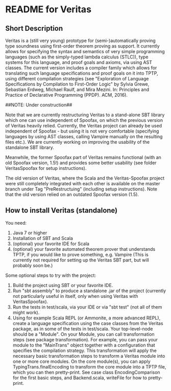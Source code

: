 # README for Veritas ###

## Short Description ##

Veritas is a (still very young) prototype for (semi-)automatically proving type soundness using first-order theorem proving as support. It currently allows for specifying the syntax and semantics of very simple programming languages (such as the simply-typed lambda calculus (STLC)), type systems for this language, and proof goals and axioms, via using AST classes. The current version includes a compiler family which allows for translating such language specifications and proof goals on it into TPTP, using different compilation strategies (see "Exploration of Language Specifications by Compilation to First-Order Logic" by Sylvia Grewe, Sebastian Erdweg, Michael Raulf, and Mira Mezini. In: Principles and Practice of Declarative Programming (PPDP). ACM, 2016). 

##NOTE: Under construction##

Note that we are currently restructuring Veritas to a stand-alone SBT library which one can use independent of Spoofax, on which the previous version of Veritas heavily relied. Currently, the Veritas project can already be used independent of Spoofax - but using it is not very comfortable (specifying languages by using AST classes, calling Vampire manually on the resulting files etc.). We are currently working on improving the usability of the standalone SBT library.

Meanwhile, the former Spoofax part of Veritas remains functional (with an old Spoofax version, 1.5!) and provides some better usability (see folder VeritasSpoofax for setup instructions).

The old version of Veritas, where the Scala and the Veritas-Spoofax project were still completely integrated with each other is available on the master branch under Tag "PreRestructuing" (including setup instructions). Note that the old version relied on an outdated Spoofax version (1.5).


## How to install Veritas (standalone) ##

You need:

1. Java 7 or higher
2. Installation of SBT and Scala
3. (optional) your favorite IDE for Scala
4. (optional) your favorite automated theorem prover that understands TPTP, if you would like to prove something, e.g. Vampire (This is currently not required for setting up the Veritas SBT part, but will probably soon be.)

Some optional steps to try with the project:

1. Build the project using SBT or your favorite IDE.
2. Run "sbt assembly" to produce a standalone .jar of the project (currently not particularly useful in itself, only when using Veritas with VeritasSpoofax).
3. Run the tests in test/scala, via your IDE or via "sbt test" (not all of them might work).
4. Using for example Scala REPL (or Ammonite, a more advanced REPL), create a language specification using the case classes from the Veritas package, as in some of the tests in test/scala. Your top-level-node should be a "Module". On your Module, you can call transformation steps (see package transformation). For example, you can pass your module to the "MainTrans" object together with a configuration that specifies the compilation strategy. This transformation will apply the necessary basic transformation steps to transform a Veritas module into one or more core modules. On the core module(s), you can apply TypingTrans.finalEncoding to transform the core module into a TPTP file, which you can then pretty-print. See case class EncodingComparison for the first basic steps, and Backend.scala, writeFile for how to pretty-print.
